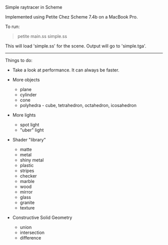 Simple raytracer in Scheme

Implemented using Petite Chez Scheme 7.4b on a MacBook Pro.

To run:
> petite main.ss simple.ss

This will load 'simple.ss' for the scene. Output will go to 'simple.tga'.

---

Things to do:

- Take a look at performance. It can always be faster.

- More objects
  - plane
  - cylinder
  - cone
  - polyhedra - cube, tetrahedron, octahedron, icosahedron

- More lights
  - spot light
  - "uber" light

- Shader "library"
  - matte
  - metal
  - shiny metal
  - plastic
  - stripes
  - checker
  - marble
  - wood
  - mirror
  - glass
  - granite
  - texture

- Constructive Solid Geometry
  - union
  - intersection
  - difference
